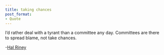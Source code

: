 ```yaml
---
title: taking chances
post_format:
- Quote
---
```


I’d rather deal with a tyrant than a committee any day. Committees are there to spread blame, not take chances.

-[Hal Riney](http://en.wikipedia.org/wiki/Hal_Riney)
